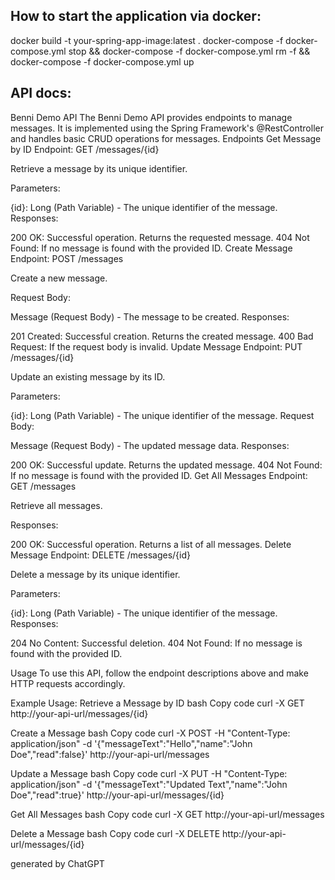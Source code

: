 ## How to start the application via docker:
docker build -t your-spring-app-image:latest .
docker-compose -f docker-compose.yml stop && docker-compose -f docker-compose.yml rm -f  && docker-compose -f docker-compose.yml up

## API docs:

Benni Demo API
The Benni Demo API provides endpoints to manage messages. It is implemented using the Spring Framework's @RestController and handles basic CRUD operations for messages.
Endpoints
Get Message by ID
Endpoint: GET /messages/{id}

Retrieve a message by its unique identifier.

Parameters:

{id}: Long (Path Variable) - The unique identifier of the message.
Responses:

200 OK: Successful operation. Returns the requested message.
404 Not Found: If no message is found with the provided ID.
Create Message
Endpoint: POST /messages

Create a new message.

Request Body:

Message (Request Body) - The message to be created.
Responses:

201 Created: Successful creation. Returns the created message.
400 Bad Request: If the request body is invalid.
Update Message
Endpoint: PUT /messages/{id}

Update an existing message by its ID.

Parameters:

{id}: Long (Path Variable) - The unique identifier of the message.
Request Body:

Message (Request Body) - The updated message data.
Responses:

200 OK: Successful update. Returns the updated message.
404 Not Found: If no message is found with the provided ID.
Get All Messages
Endpoint: GET /messages

Retrieve all messages.

Responses:

200 OK: Successful operation. Returns a list of all messages.
Delete Message
Endpoint: DELETE /messages/{id}

Delete a message by its unique identifier.

Parameters:

{id}: Long (Path Variable) - The unique identifier of the message.
Responses:

204 No Content: Successful deletion.
404 Not Found: If no message is found with the provided ID.

Usage
To use this API, follow the endpoint descriptions above and make HTTP requests accordingly.

Example Usage:
Retrieve a Message by ID
bash
Copy code
curl -X GET http://your-api-url/messages/{id}

Create a Message
bash
Copy code
curl -X POST -H "Content-Type: application/json" -d '{"messageText":"Hello","name":"John Doe","read":false}' http://your-api-url/messages

Update a Message
bash
Copy code
curl -X PUT -H "Content-Type: application/json" -d '{"messageText":"Updated Text","name":"John Doe","read":true}' http://your-api-url/messages/{id}

Get All Messages
bash
Copy code
curl -X GET http://your-api-url/messages

Delete a Message
bash
Copy code
curl -X DELETE http://your-api-url/messages/{id}


generated by ChatGPT